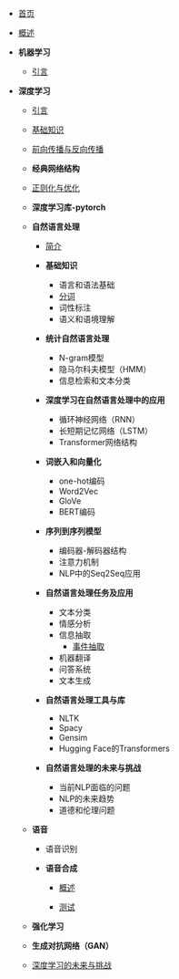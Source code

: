 * [首页](README.md)

* [概述](sections/概述.md)

* **机器学习**

  * [引言](sections/ML/引言.md)

* **深度学习**

  * [引言](sections/DL/引言.md)

  * [基础知识](sections/DL/基础知识.md)

  * [前向传播与反向传播](sections/DL/前向传播与反向传播.md)

  * **经典网络结构**

  * [正则化与优化](sections/DL/正则化与优化.md)

  * **深度学习库-pytorch**

  * **自然语言处理**
    
    * [简介](sections/DL/自然语言处理/简介.md)
    * **基础知识**
      * 语言和语法基础
      * [分词](sections/DL/自然语言处理/基础知识/分词.md)
      * 词性标注
      * 语义和语境理解
    * **统计自然语言处理**
    
      * N-gram模型
      * 隐马尔科夫模型（HMM）
      * 信息检索和文本分类
    * **深度学习在自然语言处理中的应用**
    
      * 循环神经网络（RNN）
      * 长短期记忆网络（LSTM）
      * Transformer网络结构
    * **词嵌入和向量化**
    
      * one-hot编码
      * Word2Vec
      * GloVe
      * BERT编码
    * **序列到序列模型**
    
      * 编码器-解码器结构
      * 注意力机制
      * NLP中的Seq2Seq应用
    * **自然语言处理任务及应用**
    
      * 文本分类
      * 情感分析
      * 信息抽取
        * [事件抽取](sections/DL/自然语言处理/自然语言处理任务及应用/信息抽取/事件抽取.md)
      * 机器翻译
      * 问答系统
      * 文本生成
    * **自然语言处理工具与库**
    
      * NLTK
      * Spacy
      * Gensim
      * Hugging Face的Transformers
    * **自然语言处理的未来与挑战**
    
      * 当前NLP面临的问题
      * NLP的未来趋势
      * 道德和伦理问题
    
  * **语音**
    * 语音识别
    
    * **语音合成**
    
      * [概述](sections/DL/语音/语音合成/概述.md)
    
      * [测试](sections/DL/语音/语音合成/测试.md)
    
        
    
  * **强化学习**

  * **生成对抗网络（GAN）**

  * [深度学习的未来与挑战](sections/DL/深度学习的未来与挑战.md)

  

